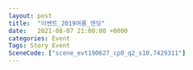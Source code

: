 ```yaml
---
layout: post
title:  "이벤트_2019여름_엔딩"
date:   2021-08-07 21:00:00 +0000
categories: Event
Tags: Story Event
SceneCode: ["scene_evt190627_cp0_q2_s10,7429311"]
---
```

